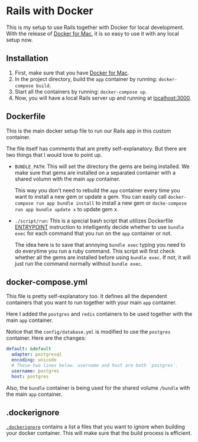 # Rails with Docker

This is my setup to use Rails together with Docker for local development.  With the release of
[Docker for Mac](https://docs.docker.com/engine/installation/mac/#/docker-for-mac), it is so easy to use it with any local setup now.

## Installation

1. First, make sure that you have [Docker for Mac](https://docs.docker.com/engine/installation/mac/#/docker-for-mac).
2. In the project directory, build the `app` container by running:
   `docker-compose build`.
3. Start all the containers by running: `docker-compose up`.
4. Now, you will have a local Rails server up and running at
   [localhost:3000](http://localhost:3000).

## Dockerfile

This is the main docker setup file to run our Rails app in this custom
container.

The file itself has comments that are pretty self-explanatory. But there
are two things that I would love to point up.

- `BUNDLE_PATH`: This will set the directory the gems are being installed. We
  make sure that gems are installed on a separated container with a
  shared volumn with the main `app` container.

  This way you don't need to rebuild the `app` container every time you want
  to install a new gem or update a gem. You can easily call `docker-compose
  run app bundle install` to install a new gem or `docke-compose run app
  bundle update x` to update gem x.

- `./script/run`: This is a special bash script that utilizes Dockerfile
  [ENTRYPOINT](https://docs.docker.com/engine/reference/builder/#/entrypoint) instruction to intelligently decide
  whether to use `bundle exec` for each command that you run on the
  `app` container or not.

  The idea here is to save that annoying `bundle exec` typing you need
  to do everytime you run a ruby command. This script will first check
  whether all the gems are installed before using `bundle exec`. If not,
  it will just run the command normally without `bundle exec`.

## docker-compose.yml

This file is pretty self-explanatory too. It defines all the dependent
containers that you want to run together with your main `app` container.

Here I added the `postgres` and `redis` containers to be used together
with the main `app` container.

Notice that the `config/database.yml` is modified to use the `postgres`
container. Here are the changes:

```yaml
default: &default
  adapter: postgresql
  encoding: unicode
  # These two lines below. username and host are both `postgres`.
  username: postgres
  host: postgres
```

Also, the `bundle` container is being used for the shared volume
`/bundle` with the main `app` container.

## .dockerignore

[`.dockerignore`](https://docs.docker.com/engine/reference/builder/#/dockerignore-file) contains a list a files that you want to ignore when
building your docker container.  This will make sure that the build
process is efficient.
